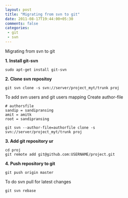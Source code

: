 ```yaml
---
layout: post
title: "Migrating from svn to git"
date: 2011-08-17T19:44:00+05:30
comments: false
categories:
 - git
 - svn
---
```


Migrating from svn to git 

**1. Install git-svn**
```
sudo apt-get install git-svn
```

**2. Clone svn repositoy**
```
git svn clone -s svn://server/project_myt/trunk proj
```

To add svn users and git users mapping
Create author-file
```
# authorsfile 
sandip = sandipransing 
amit = amitk 
root = sandipransing 
```

```
git svn --author-file=authorfile clone -s svn://server/project_myt/trunk proj
```

**3. Add git repository ur**
```
cd proj
git remote add git@github.com:USERNAME/project.git
```

**4. Push repository to git**
```
git push origin master
```

To do svn pull for latest changes
```
git svn rebase
```
